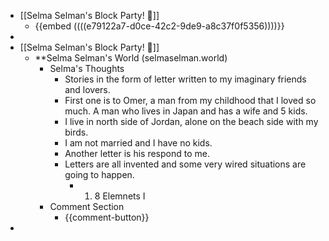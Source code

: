 - [[Selma Selman's Block Party! 💃]]
	- {{embed  ((((e79122a7-d0ce-42c2-9de9-a8c37f0f5356))))}}
-
- [[Selma Selman's Block Party! 💃]]
	- **Selma Selman's World (selmaselman.world)
		- Selma's Thoughts
			- Stories in the form of letter written to my imaginary friends and lovers.
			- First one is to Omer, a man from my childhood that I loved so much. A man who lives in Japan and has a wife and 5 kids.
			- I live in north side of Jordan, alone on the beach side with my birds.
			- I am not married and I have no kids.
			- Another letter is his respond to me.
			- Letters are all invented and some very wired situations are going to happen.
				- 1. 8 Elemnets I
		- Comment Section
			- {{comment-button}}
-